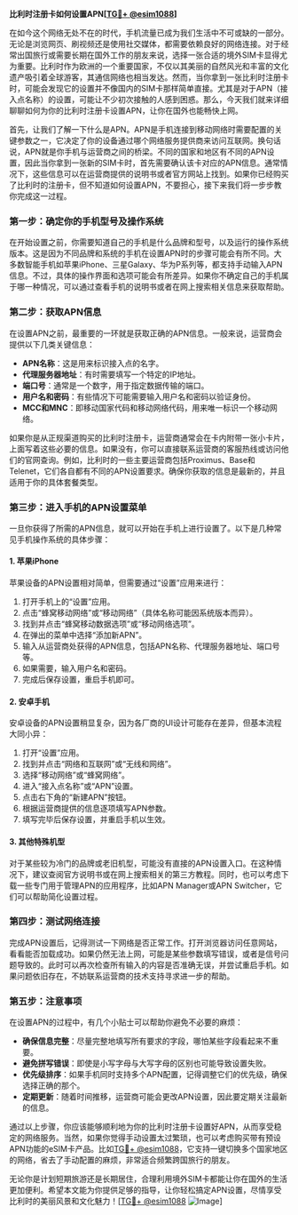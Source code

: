 **比利时注册卡如何设置APN[[TG💪+ @esim1088](https://t.me/s/esim1088)]**

在如今这个网络无处不在的时代，手机流量已成为我们生活中不可或缺的一部分。无论是浏览网页、刷视频还是使用社交媒体，都需要依赖良好的网络连接。对于经常出国旅行或需要长期在国外工作的朋友来说，选择一张合适的境外SIM卡显得尤为重要。比利时作为欧洲的一个重要国家，不仅以其美丽的自然风光和丰富的文化遗产吸引着全球游客，其通信网络也相当发达。然而，当你拿到一张比利时注册卡时，可能会发现它的设置并不像国内的SIM卡那样简单直接。尤其是对于APN（接入点名称）的设置，可能让不少初次接触的人感到困惑。那么，今天我们就来详细聊聊如何为你的比利时注册卡设置APN，让你在国外也能畅快上网。

首先，让我们了解一下什么是APN。APN是手机连接到移动网络时需要配置的关键参数之一，它决定了你的设备通过哪个网络服务提供商来访问互联网。换句话说，APN就是你手机与运营商之间的桥梁。不同的国家和地区有不同的APN设置，因此当你拿到一张新的SIM卡时，首先需要确认该卡对应的APN信息。通常情况下，这些信息可以在运营商提供的说明书或者官方网站上找到。如果你已经购买了比利时的注册卡，但不知道如何设置APN，不要担心，接下来我们将一步步教你完成这一过程。

### **第一步：确定你的手机型号及操作系统**
在开始设置之前，你需要知道自己的手机是什么品牌和型号，以及运行的操作系统版本。这是因为不同品牌和系统的手机在设置APN时的步骤可能会有所不同。大多数智能手机如苹果iPhone、三星Galaxy、华为P系列等，都支持手动输入APN信息。不过，具体的操作界面和选项可能会有所差异。如果你不确定自己的手机属于哪一种情况，可以通过查看手机的说明书或者在网上搜索相关信息来获取帮助。

### **第二步：获取APN信息**
在设置APN之前，最重要的一环就是获取正确的APN信息。一般来说，运营商会提供以下几类关键信息：
- **APN名称**：这是用来标识接入点的名字。
- **代理服务器地址**：有时需要填写一个特定的IP地址。
- **端口号**：通常是一个数字，用于指定数据传输的端口。
- **用户名和密码**：有些情况下可能需要输入用户名和密码以验证身份。
- **MCC和MNC**：即移动国家代码和移动网络代码，用来唯一标识一个移动网络。

如果你是从正规渠道购买的比利时注册卡，运营商通常会在卡内附带一张小卡片，上面写着这些必要的信息。如果没有，你可以直接联系运营商的客服热线或访问他们的官网查询。例如，比利时的一些主要运营商包括Proximus、Base和Telenet，它们各自都有不同的APN设置要求。确保你获取的信息是最新的，并且适用于你的具体套餐类型。

### **第三步：进入手机的APN设置菜单**
一旦你获得了所需的APN信息，就可以开始在手机上进行设置了。以下是几种常见手机操作系统的具体步骤：

#### **1. 苹果iPhone**
苹果设备的APN设置相对简单，但需要通过“设置”应用来进行：
1. 打开手机上的“设置”应用。
2. 点击“蜂窝移动网络”或“移动网络”（具体名称可能因系统版本而异）。
3. 找到并点击“蜂窝移动数据选项”或“移动网络选项”。
4. 在弹出的菜单中选择“添加新APN”。
5. 输入从运营商处获得的APN信息，包括APN名称、代理服务器地址、端口号等。
6. 如果需要，输入用户名和密码。
7. 完成后保存设置，重启手机即可。

#### **2. 安卓手机**
安卓设备的APN设置稍显复杂，因为各厂商的UI设计可能存在差异，但基本流程大同小异：
1. 打开“设置”应用。
2. 找到并点击“网络和互联网”或“无线和网络”。
3. 选择“移动网络”或“蜂窝网络”。
4. 进入“接入点名称”或“APN”设置。
5. 点击右下角的“新建APN”按钮。
6. 根据运营商提供的信息逐项填写APN参数。
7. 填写完毕后保存设置，并重启手机以生效。

#### **3. 其他特殊机型**
对于某些较为冷门的品牌或老旧机型，可能没有直接的APN设置入口。在这种情况下，建议查阅官方说明书或在网上搜索相关的第三方教程。同时，也可以考虑下载一些专门用于管理APN的应用程序，比如APN Manager或APN Switcher，它们可以帮助简化设置过程。

### **第四步：测试网络连接**
完成APN设置后，记得测试一下网络是否正常工作。打开浏览器访问任意网站，看看能否加载成功。如果仍然无法上网，可能是某些参数填写错误，或者是信号问题导致的。此时可以再次检查所有输入的内容是否准确无误，并尝试重启手机。如果问题依旧存在，不妨联系运营商的技术支持寻求进一步的帮助。

### **第五步：注意事项**
在设置APN的过程中，有几个小贴士可以帮助你避免不必要的麻烦：
- **确保信息完整**：尽量完整地填写所有要求的字段，哪怕某些字段看起来不重要。
- **避免拼写错误**：即使是小写字母与大写字母的区别也可能导致设置失败。
- **优先级排序**：如果手机同时支持多个APN配置，记得调整它们的优先级，确保选择正确的那个。
- **定期更新**：随着时间推移，运营商可能会更改APN设置，因此要定期关注最新的信息。

通过以上步骤，你应该能够顺利地为你的比利时注册卡设置好APN，从而享受稳定的网络服务。当然，如果你觉得手动设置太过繁琐，也可以考虑购买带有预设APN功能的eSIM卡产品。比如[TG💪+ @esim1088](https://t.me/s/esim1088)，它支持一键切换多个国家地区的网络，省去了手动配置的麻烦，非常适合频繁跨国旅行的朋友。

无论你是计划短期旅游还是长期居住，合理利用境外SIM卡都能让你在国外的生活更加便利。希望本文能为你提供足够的指导，让你轻松搞定APN设置，尽情享受比利时的美丽风景和文化魅力！[[TG💪+ @esim1088](https://t.me/s/esim1088) ![Image](https://i.postimg.cc/4NQfJmqS/Snipaste-2025-05-13-00-14-12.png)]